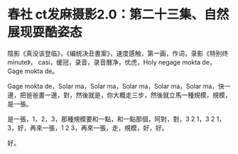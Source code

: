 # 春社 ct发麻摄影2.0：第二十三集、自然展现耍酷姿态

陰影《真没该登临》，《编统决丑書案》，速度感触，第一画，作词，录影《特别终 minute》， casi，缓冠，录音，录音曆净，优虎，Holy negage mokta de，Gage mokta de。

Gage mokta de，Solar ma，Solar ma，Solar ma，Solar ma，Solar ma，快一邊，把爸爸畫一邊，對，然後就是，你大概走三步，然後就立馬一種規模，規模，是一張。

是一張，1，2，3，那種規模要和一點，和一點那個，阿對，對，3 2 1，3 2 1，3，好，再來一張，1 2 3，再來一張，走，規模，好，好。

好。
